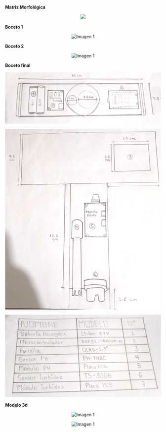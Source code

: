 **Matriz Morfológica**
<p align="center">
  <img src="https://github.com/aquinoestoyxd/FD-Grupo2/blob/main/Im%C3%A1genes/Matriz%20Final.png"
</p>
  
**Boceto 1**
<p align="center">
  <img src="https://github.com/aquinoestoyxd/FD-Grupo2/blob/main/Im%C3%A1genes/Boceto%20Final2.jpeg" alt="Imagen 1"
</p>

**Boceto 2**
<p align="center">
  <img src="https://github.com/aquinoestoyxd/FD-Grupo2/blob/main/Im%C3%A1genes/Boceto%20Final.jpeg" alt="Imagen 1"
</p>
  
**Boceto final**
<p align="center">
  <img src="https://github.com/aquinoestoyxd/FD-Grupo2/blob/main/Im%C3%A1genes/bf1-s.jpg?raw=true" alt="Imagen 1"
</p>
<p align="center">
  <img src="https://github.com/aquinoestoyxd/FD-Grupo2/blob/main/Im%C3%A1genes/bf2-f.jpg?raw=true" alt="Imagen 1"
</p>
<p align="center">
  <img src="https://github.com/aquinoestoyxd/FD-Grupo2/blob/main/Im%C3%A1genes/bf3-c.jpg?raw=true" alt="Imagen 1"
</p>

**Modelo 3d**
<p align="center">
  <img src="https://github.com/aquinoestoyxd/FD-Grupo2/blob/main/Im%C3%A1genes/modelofinall.png?raw=true" alt="Imagen 1"
</p>
<p align="center">
  <img src="https://github.com/aquinoestoyxd/FD-Grupo2/blob/main/Im%C3%A1genes/modelofinal.jpg?raw=true" alt="Imagen 1"
</p>
